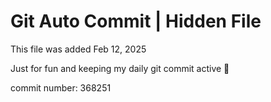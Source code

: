 # Git Auto Commit | Hidden File

This file was added Feb 12, 2025

Just for fun and keeping my daily git commit active 🤪

commit number: 368251
